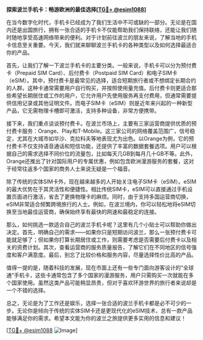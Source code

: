 **探索波兰手机卡：畅游欧洲的最佳选择[[TG💪+ @esim1088](https://t.me/s/esim1088)]**

在当今数字化时代，手机卡已经成为了我们生活中不可或缺的一部分。无论是在国内还是出国旅行，拥有一张合适的手机卡不仅能帮助我们保持联络，还能让我们随时随地享受高速网络带来的便利。对于计划前往波兰的朋友来说，了解当地的手机卡信息至关重要。今天，我们就来聊聊波兰手机卡的各种类型以及如何选择最适合你的产品。

首先，让我们了解一下波兰手机卡的主要分类。一般来说，手机卡可以分为预付费卡（Prepaid SIM Card）、后付费卡（Postpaid SIM Card）和电子SIM卡（eSIM）。其中，预付费卡是最常见的选择，适合短期旅行者或不想绑定长期合约的人群。这种卡通常需要用户自行购买，并按照使用量充值。后付费卡则更适合那些希望长期居住或工作的用户，它允许用户先使用服务再支付费用，但通常需要提供信用记录或其他证明文件。而电子SIM卡（eSIM）则是近年来兴起的一种新型产品，它无需物理卡槽即可激活，支持多种设备，非常方便携带。

接下来，我们重点谈谈预付费卡。在波兰市场上，主要有三家运营商提供优质的预付费卡服务：Orange、Play和T-Mobile。这三家公司的网络覆盖范围广，信号稳定，尤其在大城市如华沙、克拉科夫等地表现尤为出色。以Orange为例，它的预付费卡不仅支持语音通话和短信功能，还提供了丰富的数据套餐选项。用户可以根据自己的需求选择不同价位的流量包，比如每天几GB到每月几十GB不等。此外，Orange还推出了针对国际用户的专属优惠，例如包含欧洲漫游服务的套餐，这对于经常往返多个国家的商务人士来说无疑是一个福音。

除了传统的实体SIM卡外，现在越来越多的人开始关注电子SIM卡（eSIM）。eSIM的最大优势在于其灵活性和便捷性。相比传统SIM卡，eSIM可以直接通过手机设置页面进行激活，省去了更换物理卡的麻烦。同时，由于支持多国运营商切换，eSIM非常适合频繁跨境旅行的人士。例如，在波兰境内，你可以轻松地将eSIM切换至当地最佳运营商，确保始终享有最快的网速和最稳定的连接。

那么，如何挑选一款适合自己的波兰手机卡呢？这里有几个小贴士可以帮助你做出决定。首先，明确自己的需求——如果你只是短期访问波兰，那么一张预付费卡可能就足够了；但如果你打算长期居住或工作，则需要考虑是否需要后付费卡以及相关的资费计划。其次，查看运营商的服务质量报告，了解它们在不同地区的信号强度和客户满意度。最后，别忘了比较价格和服务内容，尽量选择性价比高的产品。

值得一提的是，随着科技的发展，现在市面上还有一些专门面向游客设计的“全球通”手机卡，这些卡通常包含了多个国家的漫游服务，用户只需购买一次就能在多个国家使用。虽然这类产品可能稍显昂贵，但对于喜欢环游世界的旅行者来说却是一个不错的选择。

总之，无论是为了工作还是娱乐，选择一张合适的波兰手机卡都是必不可少的一步。无论你是倾向于传统的实体SIM卡还是更现代化的eSIM技术，总有一款产品能够满足你的需求。希望本文能为你的波兰之旅提供更多实用的信息和建议！

[[TG💪+ @esim1088](https://t.me/s/esim1088) ![Image](https://i.postimg.cc/4NQfJmqS/Snipaste-2025-05-13-00-14-12.png)]
